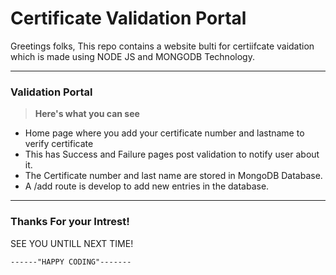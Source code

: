 # Certificate Validation Portal
Greetings folks,
This repo contains a website bulti for certiifcate vaidation which is made using NODE JS and MONGODB Technology.  

____

### Validation Portal 
> **Here's what you can see**  
* Home page where you add your certificate number and lastname to verify certificate
* This has Success and Failure pages post validation to notify user about it. 
* The Certificate number and last name are stored in MongoDB Database.
* A /add route is develop to add new entries in the database.

____
### Thanks For your Intrest!
>
  SEE YOU UNTILL NEXT TIME!
  >
    ------"HAPPY CODING"-------
